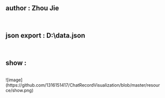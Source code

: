 <h1></h1>
<h2>author : Zhou Jie </h2><br>
<h2>json export : D:\data.json </h2><br>
<h2>show : </h2><br>
![image](https://github.com/1316151417/ChatRecordVisualization/blob/master/resource/show.png)
